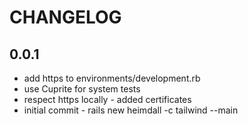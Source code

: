 # CHANGELOG

## 0.0.1

- add https to environments/development.rb
- use Cuprite for system tests
- respect https locally - added certificates
- initial commit - rails new heimdall -c tailwind --main

